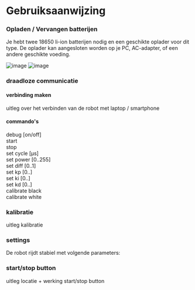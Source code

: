 # Gebruiksaanwijzing

### Opladen / Vervangen batterijen
Je hebt twee 18650 li-ion batterijen nodig en een geschikte oplader voor dit type. De oplader kan aangesloten worden op je PC, AC-adapter, of een andere geschikte voeding.

![image](https://github.com/user-attachments/assets/6cc207ea-a630-431f-9ad1-37104d55f0fa)
![image](https://github.com/user-attachments/assets/0afe87f1-53f3-420a-acf9-aef7903ab597)

### draadloze communicatie
#### verbinding maken
uitleg over het verbinden van de robot met laptop / smartphone

#### commando's
debug [on/off]  
start  
stop  
set cycle [µs]  
set power [0..255]  
set diff [0..1]  
set kp [0..]  
set ki [0..]  
set kd [0..]  
calibrate black  
calibrate white  

### kalibratie
uitleg kalibratie  

### settings
De robot rijdt stabiel met volgende parameters:  

### start/stop button
uitleg locatie + werking start/stop button
